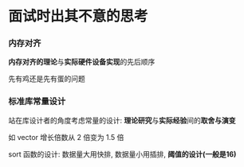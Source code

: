 # 面试时出其不意的思考

### 内存对齐

**内存对齐的理论**与**实际硬件设备实现**的先后顺序

先有鸡还是先有蛋的问题

### 标准库常量设计

站在库设计者的角度考虑常量的设计: **理论研究**与**实际经验**间的**取舍与演变**

如 vector 增长倍数从 2 倍变为 1.5 倍

sort 函数的设计: 数据量大用快排, 数据量小用插排, **阈值的设计(一般是16)**